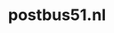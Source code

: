 ---
layout: post
title:  "postbus51.nl"
internal_url:  "/data/postbus51.nl.html"
categories: dutchgov
---